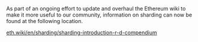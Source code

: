 As part of an ongoing effort to update and overhaul the Ethereum wiki to make it more useful to our community, information on sharding can now be found at the following location.

[eth.wiki/en/sharding/sharding-introduction-r-d-compendium](https://ethereum.org/en/upgrades/shard-chains/#what-is-sharding)